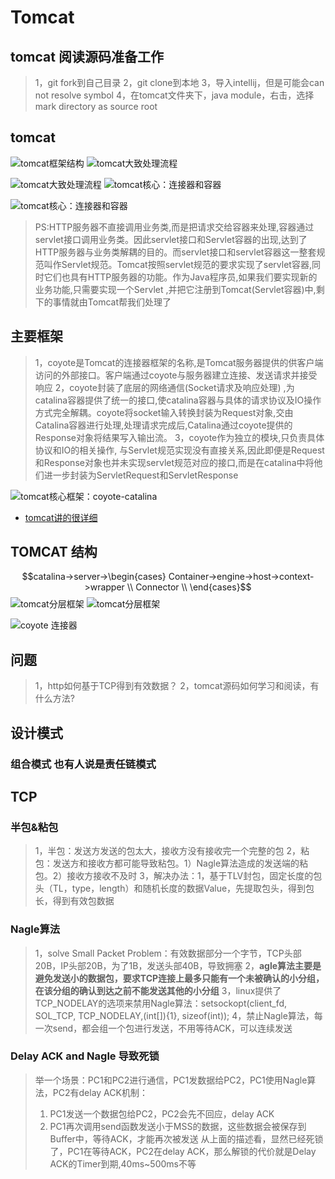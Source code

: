 # Tomcat

## tomcat 阅读源码准备工作
>1，git fork到自己目录
>2，git clone到本地
>3，导入intellij，但是可能会can not resolve symbol
>4，在tomcat文件夹下，java module，右击，选择mark directory as source root

## tomcat

![tomcat框架结构](./tomcat-framework.png "tomcat框架结构")
![tomcat大致处理流程](./tomcat_struct.png "")

![tomcat大致处理流程](./tomcat-process.jpg "")
![tomcat核心：连接器和容器](./tomcat-connector-container.jpg "tomcat核心：连接器和容器")

![tomcat核心：连接器和容器](./tomcat-connector-sevlertcontainer.jpg "tomcat核心：连接器和容器")
>PS:HTTP服务器不直接调用业务类,而是把请求交给容器来处理,容器通过servlet接口调用业务类。因此servlet接口和Servlet容器的出现,达到了HTTP服务器与业务类解耦的目的。而servlet接口和servlet容器这一整套规范叫作Servlet规范。Tomcat按照servlet规范的要求实现了servlet容器,同时它们也具有HTTP服务器的功能。作为Java程序员,如果我们要实现新的业务功能,只需要实现一个Servlet ,并把它注册到Tomcat(Servlet容器)中,剩下的事情就由Tomcat帮我们处理了
## 主要框架
>1，coyote是Tomcat的连接器框架的名称,是Tomcat服务器提供的供客户端访问的外部接口。客户端通过coyote与服务器建立连接、发送请求并接受响应
>2，coyote封装了底层的网络通信(Socket请求及响应处理) ,为catalina容器提供了统一的接口,使catalina容器与具体的请求协议及IO操作方式完全解耦。coyote将socket输入转换封装为Request对象,交由Catalina容器进行处理,处理请求完成后,Catalina通过coyote提供的Response对象将结果写入输出流。
>3，coyote作为独立的模块,只负责具体协议和IO的相关操作, 与Servlet规范实现没有直接关系,因此即便是Request和Response对象也并未实现servlet规范对应的接口,而是在catalina中将他们进一步封装为ServletRequest和ServletResponse

![tomcat核心框架：coyote-catalina](./tomcat-coyote-catalina.jpg "")

* [tomcat讲的很详细](https://zhuanlan.zhihu.com/p/149833905)

## TOMCAT 结构
$$catalina->server->\begin{cases}
                Container->engine->host->context->wrapper \\
                Connector \\
                \end{cases}$$
![tomcat分层框架](./tomcat-frame.jpg "tomcat分层框架")
![tomcat分层框架](./container-strut.jpg  "容器结构")

![coyote 连接器](./tomcat-coyote.png "coyote 连接器")
## 问题
>1，http如何基于TCP得到有效数据？
>2，tomcat源码如何学习和阅读，有什么方法?

## 设计模式

### 组合模式 也有人说是责任链模式

## TCP

### 半包&粘包
>1，半包：发送方发送的包太大，接收方没有接收完一个完整的包
>2，粘包：发送方和接收方都可能导致粘包。1）Nagle算法造成的发送端的粘包。2）接收方接收不及时
>3，解决办法：1，基于TLV封包，固定长度的包头（TL，type，length）和随机长度的数据Value，先提取包头，得到包长，得到有效包数据

### Nagle算法
>1，solve Small Packet Problem：有效数据部分一个字节，TCP头部20B，IP头部20B，为了1B，发送头部40B，导致拥塞
>2，**agle算法主要是避免发送小的数据包，要求TCP连接上最多只能有一个未被确认的小分组，在该分组的确认到达之前不能发送其他的小分组**
>3，linux提供了TCP_NODELAY的选项来禁用Nagle算法：setsockopt(client_fd, SOL_TCP, TCP_NODELAY,(int[]){1}, sizeof(int));
>4，禁止Nagle算法，每一次send，都会组一个包进行发送，不用等待ACK，可以连续发送

### Delay ACK and Nagle 导致死锁
>举一个场景：PC1和PC2进行通信，PC1发数据给PC2，PC1使用Nagle算法，PC2有delay ACK机制：
>1. PC1发送一个数据包给PC2，PC2会先不回应，delay ACK
>2. PC1再次调用send函数发送小于MSS的数据，这些数据会被保存到Buffer中，等待ACK，才能再次被发送
>从上面的描述看，显然已经死锁了，PC1在等待ACK，PC2在delay ACK，那么解锁的代价就是Delay ACK的Timer到期,40ms~500ms不等